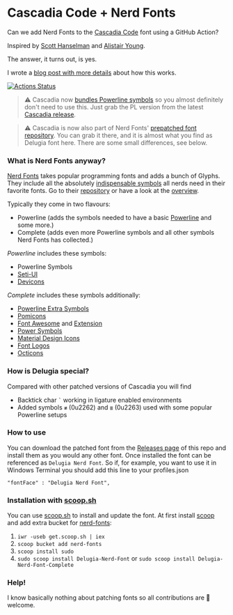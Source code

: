 # Cascadia Code + Nerd Fonts 
Can we add Nerd Fonts to the [Cascadia Code](https://github.com/microsoft/cascadia-code) font using a GitHub Action?

Inspired by [Scott Hanselman](https://www.hanselman.com/blog/PatchingTheNewCascadiaCodeToIncludePowerlineGlyphsAndOtherNerdFontsForTheWindowsTerminal.aspx) and [Alistair Young](https://github.com/microsoft/cascadia-code/issues/10?WT.mc_id=-blog-scottha#issuecomment-532969414).

The answer, it turns out, is yes.

I wrote a [blog post with more details](https://admcpr.com/2019/10/07/automating-the-patching-of-cascadia-code-to-include-nerd-fonts/) about how this works.

[![Actions Status](https://github.com/adam7/delugia-code/workflows/Generate%20Fonts/badge.svg)](https://github.com/adam7/delugia-code/actions)

> ⚠ Cascadia now [bundles Powerline symbols](https://github.com/microsoft/cascadia-code/issues/10) so you almost definitely don't need to use this. Just grab the PL version from the latest [Cascadia release](https://github.com/microsoft/cascadia-code/releases). 

> ⚠ Cascadia is now also part of Nerd Fonts' [prepatched font repository](https://github.com/ryanoasis/nerd-fonts#patched-fonts). You can grab it there, and it is almost what you find as Delugia font here. There are some small differences, see below.

### What is Nerd Fonts anyway?
[Nerd Fonts](https://www.nerdfonts.com) takes popular programming fonts and adds a bunch of Glyphs. They include all the absolutely [indispensable symbols](https://github.com/ryanoasis/nerd-fonts/wiki/Glyph-Sets-and-Code-Points) all nerds need in their favorite fonts.
Go to their [repository](https://github.com/ryanoasis/nerd-fonts) or have a look at the [overview](https://www.nerdfonts.com/#cheat-sheet).

Typically they come in two flavours:
* Powerline (adds the symbols needed to have a basic [Powerline](https://github.com/powerline) and some more.)
* Complete (adds even more Powerline symbols and all other symbols Nerd Fonts has collected.)

_Powerline_ includes these symbols:
* Powerline Symbols
* [Seti-UI](https://atom.io/themes/seti-ui#current_icons)
* [Devicons](http://vorillaz.github.io/devicons/)

_Complete_ includes these symbols additionally:
* [Powerline Extra Symbols](https://github.com/ryanoasis/powerline-extra-symbols)
* [Pomicons](https://github.com/gabrielelana/pomicons)
* [Font Awesome](https://github.com/FortAwesome/Font-Awesome) and [Extension](https://github.com/AndreLZGava/font-awesome-extension)
* [Power Symbols](https://unicodepowersymbol.com/)
* [Material Design Icons](https://github.com/Templarian/MaterialDesign)
* [Font Logos](https://github.com/Lukas-W/font-logos)
* [Octicons](https://github.com/github/octicons)

### How is Delugia special?
Compared with other patched versions of Cascadia you will find
* Backtick char `` ` `` working in ligature enabled environments
* Added symbols ``≢`` (0u2262) and ``≣`` (0u2263) used with some popular Powerline setups

### How to use
You can download the patched font from the [Releases page](https://github.com/adam7/delugia-code/releases) of this repo and install them as you would any other font. Once installed the font can be referenced as `Delugia Nerd Font`. So if, for example, you want to use it in Windows Terminal you should add this line to your profiles.json

`"fontFace" : "Delugia Nerd Font",`

### Installation with [scoop.sh](https://scoop.sh)
You can use [scoop.sh](https://scoop.sh) to install and update the font. At first install [scoop](https://github.com/lukesampson/scoop) and add extra bucket for [nerd-fonts](https://github.com/matthewjberger/scoop-nerd-fonts): 
1) `iwr -useb get.scoop.sh | iex`
2) `scoop bucket add nerd-fonts`
3) `scoop install sudo`
4) `sudo scoop install Delugia-Nerd-Font` or `sudo scoop install Delugia-Nerd-Font-Complete`

### Help!
I know basically nothing about patching fonts so all contributions are 🦸‍ welcome. 
